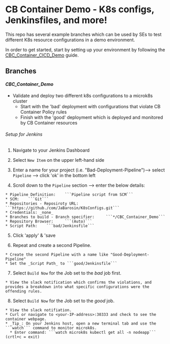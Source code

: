 # CB Container Demo - K8s configs, Jenkinsfiles, and more!

This repo has several example branches which can be used by SEs to test different K8s resource configurations in a demo environment.

In order to get started, start by setting up your environment by following the [CBC_Container_CICD_Demo](https://github.com/ncomeau/CBC_Container_CICD_Demo) guide.

## Branches

#### _CBC_Container_Demo_

  * Validate and deploy two different k8s configurations to a microk8s cluster
    * Start with the 'bad' deployment with configurations that violate CB Container Policy rules
    * Finish with the 'good' deployment which is deployed and monitored by CB Container resources

###### Setup for Jenkins

  1. Navigate to your Jenkins Dashboard

  2. Select ```New Item``` on the upper left-hand side

  3. Enter a name for your project (i.e. "Bad-Deployment-Pipeline")--> select ```Pipeline``` --> click 'ok' in the bottom left

  4. Scroll down to the ```Pipeline``` section --> enter the below details:

    * Pipeline Definition:    ```Pipeline script from SCM```
    * SCM:    ```Git```
    * Repositories - Reposiroty URL:    ```https://github./com/JaBarosin/K8sConfigs.git```
    * Credentials: _none_
    * Branches to build - Branch specifier:     ```*/CBC_Container_Demo```
    * Repository Browser:     ```(Auto)```
    * Script Path:    ```bad/Jenkinsfile```

  5. Click 'apply' & 'save

  6. Repeat and create a second Pipeline.

    * Create the second Pipeline with a name like "Good-Deployment-Pipeline"
    * Set the _Script Path_ to ```good/Jenkinsfile```

  7. Select ```Build Now``` for the Job set to the _bad_ job first.

    * View the slack notification which confirms the violations, and provides a breakdown into what specific configurations were the offending rules.

  8. Select ```Build Now``` for the Job set to the _good_ job.

    * View the slack notifiation.
    * Curl or navigate to <your-IP-address>:30333 and check to see the container webpage.
    * _Tip_: On your Jenkins host, open a new terminal tab and use the ```watch``` command to monitor microk8s.
      * Enter command: ```watch microk8s kubectl get all -n nodeapp``` (crtl+c = exit)
